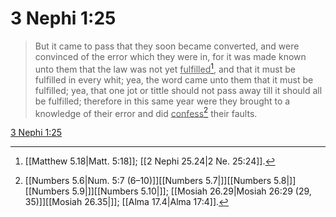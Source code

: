 # 3 Nephi 1:25

> But it came to pass that they soon became converted, and were convinced of the error which they were in, for it was made known unto them that the law was not yet <u>fulfilled</u>[^a], and that it must be fulfilled in every whit; yea, the word came unto them that it must be fulfilled; yea, that one jot or tittle should not pass away till it should all be fulfilled; therefore in this same year were they brought to a knowledge of their error and did <u>confess</u>[^b] their faults.

[3 Nephi 1:25](https://www.churchofjesuschrist.org/study/scriptures/bofm/3-ne/1?lang=eng&id=p25#p25)


[^a]: [[Matthew 5.18|Matt. 5:18]]; [[2 Nephi 25.24|2 Ne. 25:24]].  
[^b]: [[Numbers 5.6|Num. 5:7 (6–10)]][[Numbers 5.7|]][[Numbers 5.8|]][[Numbers 5.9|]][[Numbers 5.10|]]; [[Mosiah 26.29|Mosiah 26:29 (29, 35)]][[Mosiah 26.35|]]; [[Alma 17.4|Alma 17:4]].  
